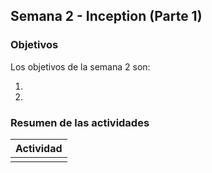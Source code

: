 ## Semana 2 - Inception (Parte 1)

### Objetivos

Los objetivos de la semana 2 son:

1. 
2. 
 
### Resumen de las actividades

| Actividad                                            |
| ---------------------------------------------------- |
|       |
